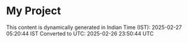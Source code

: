 # My Project

This content is dynamically generated in Indian Time (IST): 2025-02-27 05:20:44 IST
Converted to UTC: 2025-02-26 23:50:44 UTC
